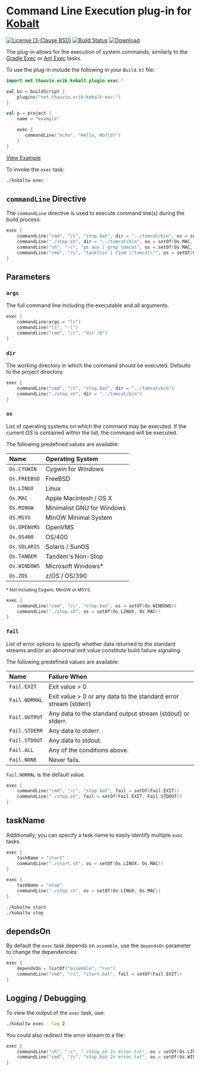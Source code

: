 # Command Line Execution plug-in for [Kobalt](http://beust.com/kobalt/home/index.html)

[![License (3-Clause BSD)](https://img.shields.io/badge/license-BSD%203--Clause-blue.svg?style=flat-square)](http://opensource.org/licenses/BSD-3-Clause) [![Build Status](https://travis-ci.org/ethauvin/kobalt-exec.svg?branch=master)](https://travis-ci.org/ethauvin/kobalt-exec)  [![Download](https://api.bintray.com/packages/ethauvin/maven/kobalt-exec/images/download.svg)](https://bintray.com/ethauvin/maven/kobalt-exec/_latestVersion)

The plug-in allows for the execution of system commands, similarly to the [Gradle Exec](https://docs.gradle.org/current/dsl/org.gradle.api.tasks.Exec.html) or [Ant Exec](https://ant.apache.org/manual/Tasks/exec.html) tasks.

To use the plug-in include the following in your `Build.kt` file:

```kotlin
import net.thauvin.erik.kobalt.plugin.exec.*

val bs = buildScript {
    plugins("net.thauvin.erik:kobalt-exc:")
}

val p = project {
    name = "example"

    exec {
       commandLine("echo", "Hello, World!")
    }
}
```
[View Example](https://github.com/ethauvin/kobalt-exec/blob/master/example/kobalt/src/Build.kt)

To invoke the `exec` task:

```sh
./kobaltw exec
```

## `commandLine` Directive

The `commandLine` directive is used to execute command line(s) during the build process:

```kotlin
exec {
    commandLine("cmd", "/c", "stop.bat", dir = "../tomcat/bin", os = setOf(Os.WINDOWS))
    commandLine("./stop.sh", dir = "../tomcat/bin", os = setOf(Os.MAC, Os.LINUX))
    commandLine("sh", "-c", "ps aux | grep tomcat", os = setOf(Os.MAC, Os.LINUX), fail = setOf(Fail.EXIT))
    commandLine("cmd", "/c", "tasklist | find \"tomcat\"", os = setOf(Os.WINDOWS), fail = setOf(Fail.EXIT))
}
```

## Parameters

### `args`

The full command line including the executable and all arguments.

```kotlin
exec {
    commandLine(args = "ls")
    commandLine("ls", "-l")
    commandLine("cmd", "/c", "dir /Q")
}
```

### `dir`

The working directory in which the command should be executed. Defaults to the project directory.

```kotlin
exec {
    commandLine("cmd", "/c", "stop.bat", dir = "../tomcat/bin")
    commandLine("./stop.sh", dir = "../tomcat/bin")
}
```

### `os`

List of operating systems on which the command may be executed. If the current OS is contained within the list, the command will be executed.

The following predefined values are available:

Name          | Operating System
:-------------|:-------------------------
`Os.CYGWIN`   | Cygwin for Windows
`Os.FREEBSD`  | FreeBSD
`Os.LINUX`    | Linux
`Os.MAC`      | Apple Macintosh / OS X
`Os.MINGW`    | Minimalist GNU for Windows
`OS.MSYS`     | MinGW Minimal System
`Os.OPENVMS`  | OpenVMS
`Os.OS400`    | OS/400
`Os.SOLARIS`  | Solaris / SunOS
`Os.TANDEM`   | Tandem's Non-Stop
`Os.WINDOWS`  | Microsoft Windows*
`Os.ZOS`      | z/OS / OS/390

<sub>* Not including Cygwin, MinGW or MSYS.</sub>

```kotlin
exec {
    commandLine("cmd", "/c", "stop.bat", os = setOf(Os.WINDOWS))
    commandLine("./stop.sh", os = setOf(Os.LINUX, Os.MAC))
}
```

### `fail`

List of error options to specify whether data returned to the standard streams and/or an abnormal exit value constitute build failure signaling.

The following predefined values are available:

Name          | Failure When
:-------------|:----------------------------------------------------------------
`Fail.EXIT`   | Exit value > 0
`Fail.NORMAL` | Exit value > 0 or any data to the standard error stream (stderr)
`Fail.OUTPUT` | Any data to the standard output stream (stdout) or stderr.
`Fail.STDERR` | Any data to stderr.
`Fail.STDOUT` | Any data to stdout.
`Fail.ALL`    | Any of the conditions above.
`Fail.NONE`   | Never fails.

`Fail.NORMAL` is the default value.

```kotlin
exec {
    commandLine("cmd", "/c", "stop.bat", fail = setOf(Fail.EXIT))
    commandLine("./stop.sh", fail = setOf(Fail.EXIT, Fail.STDOUT))
}
```

## taskName

Additionally, you can specify a task name to easily identify multiple `exec` tasks.

```kotlin
exec {
    taskName = "start"
    commandLine("./start.sh", os = setOf(Os.LINUX, Os.MAC))
}

exec {
    taskName = "stop"
    commandLine("./stop.sh", os = setOf(Os.LINUX, Os.MAC))
}
```

```sh
./kobaltw start
./kobaltw stop
```

## dependsOn


By default the `exec` task depends on `assemble`, use the `dependsOn` parameter to change the dependencies:

```kotlin
exec {
    dependsOn = listOf("assemble", "run")
    commandLine("cmd", "/c", "start.bat", fail = setOf(Fail.EXIT))
}
```

## Logging / Debugging

To view the output of the `exec` task, use:

```sh
./kobaltw exec --log 2
```
You could also redirect the error stream to a file:

```kotlin
exec {
    commandLine("sh", "-c", "./stop.sh 2> error.txt", os = setOf(Os.LINUX))
    commandLine("cmd", "/c", "stop.bat 2> error.txt", os = setOf(Os.WINDOWS))
}
```